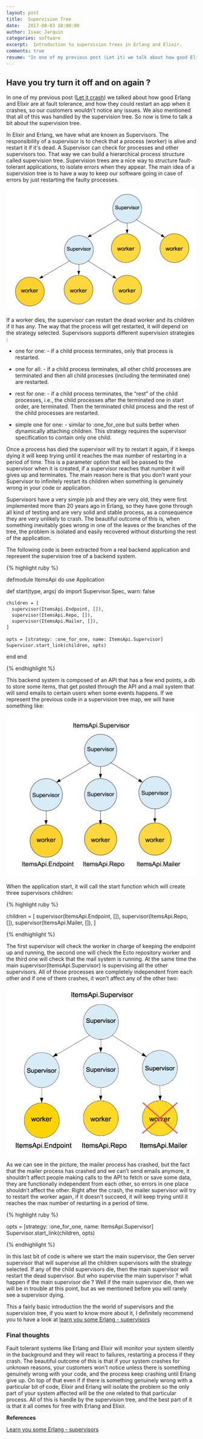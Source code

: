 ```yaml
---
layout: post
title:  Supervision Tree
date:   2017-08-03 10:00:00
author: Isaac Jarquin
categories: software
excerpt:  Introduction to supervision trees in Erlang and Elixir.
comments: true
resume: "In one of my previous post (Let it) we talk about how good Elixir and Erlang were at fault tolerance, and how they could restart an app when the app crashes so our customers wouldn’t notice any issues. We also mentioned that all of this was handle by the supervision tree ..."
---
```


## Have you try turn it off and on again ?

In one of my previous post ([Let it crash](/software/2017/07/01/erlang-let-it-crash.html)) we talked about how good Erlang and Elixir are at fault tolerance, and how they could restart an app when it crashes, so our customers wouldn’t notice any issues. We also mentioned that all of this was handled by the supervision tree. So now is time to talk a bit about the supervision tree.

In Elixir and Erlang, we have what are known as Supervisors. The responsibility of a supervisor is to check that a process (worker) is alive and restart it if it's dead.  A Supervisor can check for processes and other supervisors too. That way we can build a hierarchical process structure called supervision tree. Supervision trees are a nice way to structure fault-tolerant applications, to isolate errors when they appear. The main idea of a supervision tree is to have a way to keep our software going in case of errors by just restarting the faulty processes.

![shared](/images/functional-programming/erlang/supervision-tree-example.png)


If a worker dies, the supervisor can restart the dead worker and its children if it has any. The way that the process will get restarted, it will depend on the strategy selected. Supervisors supports different supervision strategies :

* one for one: - if a child process terminates, only that process is restarted.

* one for all: - if a child process terminates, all other child processes are terminated and then all child processes (including the terminated one) are restarted.

* rest for one: - if a child process terminates, the “rest” of the child processes, i.e., the child processes after the terminated one in start order, are terminated. Then the terminated child process and the rest of the child processes are restarted.

* simple one for one: - similar to :one_for_one but suits better when dynamically attaching children. This strategy requires the supervisor specification to contain only one child.

Once a process has died the supervisor will try to restart it again, if it keeps dying it will keep trying until it reaches the max number of restarting in a period of time. This is a parameter option that will be passed to the supervisor when it is created, if a supervisor reaches that number it will gives up and terminates. The main reason here is that you don’t want your Supervisor to infinitely restart its children when something is genuinely wrong in your code or application.

Supervisors have a very simple job and they are very old, they were first implemented more than 20 years ago in Erlang, so they have gone through all kind of testing and are very solid and stable process, as a consequence they are very unlikely to crash. The beautiful outcome of this is, when something inevitably goes wrong in one of the leaves or the branches of the tree, the problem is isolated and easily recovered without disturbing the rest of the application.

The following code is been extracted from a real backend application and represent the supervision tree of a backend system.


{% highlight ruby %}

defmodule ItemsApi do
  use Application

  def start(type, args) do
    import Supervisor.Spec, warn: false

    children = [
      supervisor(ItemsApi.Endpoint, []),
      supervisor(ItemsApi.Repo, []),
      supervisor(ItemsApi.Mailer, []),
    ]

    opts = [strategy: :one_for_one, name: ItemsApi.Supervisor]
    Supervisor.start_link(children, opts)
  end
end

{% endhighlight %}

This backend system is composed of an API that has a few end points, a db to store some items, that get posted through the API and a mail system that will send emails to certain users when some events happens. If we represent the previous code in a supervision tree map, we will have something like:

![shared](/images/functional-programming/erlang/supervision-tree.jpg)

When the application start, it will call the start function which will create three supervisors children:

{% highlight ruby %}

children = [
  supervisor(ItemsApi.Endpoint, []),
  supervisor(ItemsApi.Repo, []),
  supervisor(ItemsApi.Mailer, []),
]

{% endhighlight %}

The first supervisor will check the worker in charge of keeping  the endpoint up and running, the second one will check the Ecto repository worker and the third one will check that the mail system is running. At the same time the main supervisor(ItemsApi.Supervisor) is supervising all the other supervisors. All of those processes are completely independent from each other and if one of them crashes, it won’t affect any of the other two:

![shared](/images/functional-programming/erlang/supervision-tree-mailer-worker-crashed.jpg)

As we can see in the picture, the mailer process has crashed, but the fact that the mailer process has crashed and we can’t send emails anymore, it shouldn’t affect people making calls to the API to fetch or save some data, they are functionally independent from each other, so errors in one place shouldn’t affect the other. Right after the crash, the mailer supervisor will try to restart the worker again, if it doesn't succeed, it will keep trying until it reaches the max number of restarting in a period of time.

{% highlight ruby %}

opts = [strategy: :one_for_one, name: ItemsApi.Supervisor]
Supervisor.start_link(children, opts)

{% endhighlight %}

In this last bit of code is where we start the main supervisor, the Gen server supervisor that will supervise all the children supervisors with the strategy selected. If any of the child supervisors die, then the main supervisor will restart the dead supervisor. But who supervise the main supervisor ? what happen if the main supervisor die ? Well if the main supervisor die, then we will be in trouble at this point, but as we mentioned before you will rarely see a supervisor dying.

This a fairly basic introduction the the world of supervisors and the supervision tree, if you want to know more about it, I definitely recommend you to have a look at
[learn you some Erlang - supervisors](http://learnyousomeerlang.com/supervisors)


### Final thoughts

Fault tolerant systems like Erlang and Elixir will monitor your system silently in the background and they will react to failures, restarting a process if they crash. The beautiful outcome of this is that if your system crashes for unknown reasons, your customers won't notice unless there is something genuinely wrong with your code, and the process keep crashing until Erlang give up. On top of that even if if there is something genuinely wrong with a particular bit of code, Elixir and Erlang will isolate the problem so the only part of your system affected will be the one related to that particular process. All of this is handle by the supervision tree, and the best part of it is that it all comes for free with Erlang and Elixir.

<b>References</b>

[Learn you some Erlang - supervisors](http://learnyousomeerlang.com/supervisors)
